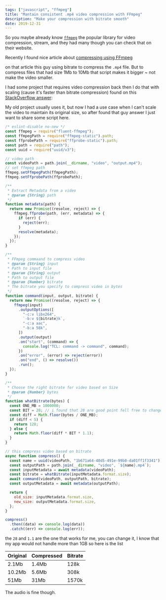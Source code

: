 ```yaml
---
tags: ["javascript", "ffmpeg"]
title: "Mantain consistent .mp4 video compression with FFmpeg"
description: "Make your compression with bitrate smooth"
date: 2019-12-31
---
```


So you maybe already know [`ffmpeg`](https://www.ffmpeg.org/) the popular library for video compression, stream, and they had many though you can check that on their website.

Recently I found nice article about [compressing using FFmpeg](https://dev.to/benjaminblack/use-ffmpeg-to-compress-and-convert-videos-458l)

on that article this guy using bitrate to compress the `.mp4` file. But to compress files that had size 1Mb to 10Mb that script makes it bigger ~ not make the video smaller.

I had some project that requires video compression back then I do that with scaling (cause it's faster than bitrate compression) found on this [StackOverflow answer](https://unix.stackexchange.com/a/447521/362526):

My old project usually uses it, but now I had a use case when I can't scale the video to maintain its original size, so after found that guy answer I just want to share some script here.

```js
/* eslint-disable no-new */
const ffmpeg = require("fluent-ffmpeg");
const ffmpegPath = require("ffmpeg-static").path;
const ffprobePath = require("ffprobe-static").path;
const path = require("path");
const uuid = require("uuid/v3");

// video path
const videoPath = path.join(__dirname, "video", "output.mp4");
// set ffmpeg path
ffmpeg.setFfmpegPath(ffmpegPath);
ffmpeg.setFfprobePath(ffprobePath);

/**
 * Extract Metadata from a video
 * @param {String} path
 */
function metadata(path) {
  return new Promise((resolve, reject) => {
    ffmpeg.ffprobe(path, (err, metadata) => {
      if (err) {
        reject(err);
      }
      resolve(metadata);
    });
  });
}

/**
 * FFmpeg commaand to compress video
 * @param {String} input
 * Path to input file
 * @param {String} output
 * Path to output file
 * @param {Number} bitrate
 * The bitrate you specify to compress video in bytes
 */
function command(input, output, bitrate) {
  return new Promise((resolve, reject) => {
    ffmpeg(input)
      .outputOptions([
        "-c:v libx264",
        `-b:v ${bitrate}k`,
        "-c:a aac",
        "-b:a 58k",
      ])
      .output(output)
      .on("start", (command) => {
        console.log("TCL: command -> command", command);
      })
      .on("error", (error) => reject(error))
      .on("end", () => resolve())
      .run();
  });
}

/**
 * Choose the right bitrate for video based on Size
 * @param {Number} bytes
 */
function whatBitrate(bytes) {
  const ONE_MB = 1000000;
  const BIT = 28; // i found that 28 are good point fell free to change it as you feel right
  const diff = Math.floor(bytes / ONE_MB);
  if (diff < 5) {
    return 128;
  } else {
    return Math.floor(diff * BIT * 1.1);
  }
}

// this compress video based on bitrate
async function compress() {
  const name = uuid(videoPath, "1b671a64-40d5-491e-99b0-da01ff1f3341");
  const outputPath = path.join(__dirname, "video", `${name}.mp4`);
  const inputMetadata = await metadata(videoPath);
  const bitrate = whatBitrate(inputMetadata.format.size);
  await command(videoPath, outputPath, bitrate);
  const outputMetadata = await metadata(outputPath);

  return {
    old_size: inputMetadata.format.size,
    new_size: outputMetadata.format.size,
  };
}

compress()
  .then((data) => console.log(data))
  .catch((err) => console.log(err));
```

the `28` and `1.1` are the one that works for me, you can change it, I know that my app would not handle more than 1GB so here is the list

| Original | Compressed | Bitrate |
| -------- | ---------- | ------- |
| 2.1Mb    | 1.4Mb      | 128k    |
| 10.2Mb   | 5.6Mb      | 308k    |
| 51Mb     | 31Mb       | 1570k   |

The audio is fine though.

